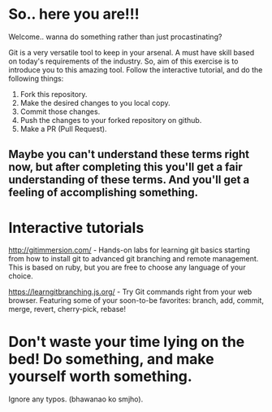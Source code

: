# So.. here you are!!!

Welcome.. 
wanna do something rather than just procastinating? 

Git is a very versatile tool to keep in your arsenal. A must have skill based on today's requirements of the industry.
So, aim of this exercise is to introduce you to this amazing tool. Follow the interactive tutorial, and do the following things:

1. Fork this repository.
2. Make the desired changes to you local copy.
3. Commit those changes.
5. Push the changes to your forked repository on github.
4. Make a PR (Pull Request).

## Maybe you can't understand these terms right now, but after completing this you'll get a fair understanding of these terms. And you'll get a feeling of accomplishing something. 


# Interactive tutorials

http://gitimmersion.com/ - Hands-on labs for learning git basics starting from how to install git to advanced git branching and remote management.
This is based on ruby, but you are free to choose any language of your choice.

https://learngitbranching.js.org/ - Try Git commands right from your web browser. Featuring some of your soon-to-be favorites: branch, add, commit, merge, revert, cherry-pick, rebase!


# Don't waste your time lying on the bed! Do something, and make yourself worth something.


Ignore any typos. (bhawanao ko smjho).
